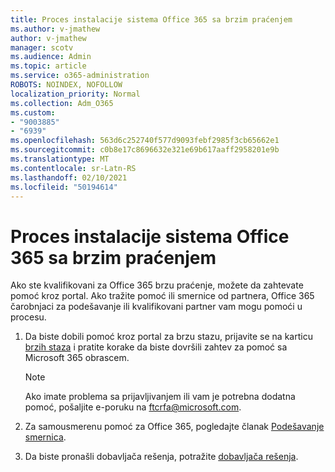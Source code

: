 ```yaml
---
title: Proces instalacije sistema Office 365 sa brzim praćenjem
ms.author: v-jmathew
author: v-jmathew
manager: scotv
ms.audience: Admin
ms.topic: article
ms.service: o365-administration
ROBOTS: NOINDEX, NOFOLLOW
localization_priority: Normal
ms.collection: Adm_O365
ms.custom:
- "9003885"
- "6939"
ms.openlocfilehash: 563d6c252740f577d9093febf2985f3cb65662e1
ms.sourcegitcommit: c0b8e17c8696632e321e69b617aaff2958201e9b
ms.translationtype: MT
ms.contentlocale: sr-Latn-RS
ms.lasthandoff: 02/10/2021
ms.locfileid: "50194614"
---
```

# <a name="guided-office-365-setup-process-with-fasttrack"></a>Proces instalacije sistema Office 365 sa brzim praćenjem

Ako ste kvalifikovani za Office 365 brzu praćenje, možete da zahtevate pomoć kroz portal. Ako tražite pomoć ili smernice od partnera, Office 365 čarobnjaci za podešavanje ili kvalifikovani partner vam mogu pomoći u procesu.

1. Da biste dobili pomoć kroz portal za brzu stazu, prijavite se na karticu [brzih staza](https://go.microsoft.com/fwlink/?linkid=2125443) i pratite korake da biste dovršili zahtev za pomoć sa Microsoft 365 obrascem.

    > [!NOTE]
    > Ako imate problema sa prijavljivanjem ili vam je potrebna dodatna pomoć, pošaljite e-poruku na [ftcrfa@microsoft.com](mailto:ftcrfa@microsoft.com).

2. Za samousmerenu pomoć za Office 365, pogledajte članak [Podešavanje smernica](https://go.microsoft.com/fwlink/?linkid=2125827).
3. Da biste pronašli dobavljača rešenja, potražite [dobavljača rešenja](https://go.microsoft.com/fwlink/?linkid=2125918).
